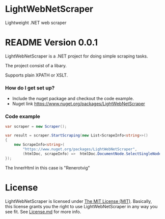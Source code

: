 # LightWebNetScraper
Lightweight .NET web scraper

# README Version 0.0.1 #

LightWebNetScraper is a .NET project for doing simple scraping tasks.

The project consist of a libary.

Supports plain XPATH or XSLT.

### How do I get set up? ###

* Include the nuget package and checkout the code example.
* Nuget link https://www.nuget.org/packages/LightWebNetScraper

### Code example ###
```cs
var scraper = new Scraper();

var result = scraper.StartScraping(new List<ScrapeInfo<string>>()
{
    new ScrapeInfo<string>(
        "https://www.nuget.org/packages/LightWebNetScraper",
        (htmlDoc, scrapeInfo) =>  htmlDoc.DocumentNode.SelectSingleNode(@"//span[@class='owner-name']").InnerHtml)
});
```
The InnerHtml in this case is "Renerotvig"

License
====

LightWebNetScraper is licensed under [The MIT License (MIT)][1]. Basically, this license grants you the right to use LightWebNetScraper in any way you see fit. See [License.md](/License.md) for more info.

[1]: https://opensource.org/licenses/MIT
